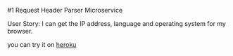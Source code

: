 #1 Request Header Parser Microservice

User Story: I can get the IP address, language and operating system for my browser.

you can try it on [heroku](https://prorovsky-timestamp-api.herokuapp.com)